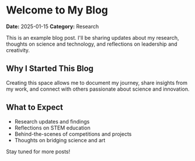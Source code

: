 # Welcome to My Blog

**Date:** 2025-01-15
**Category:** Research

This is an example blog post. I'll be sharing updates about my research, thoughts on science and technology, and reflections on leadership and creativity.

## Why I Started This Blog

Creating this space allows me to document my journey, share insights from my work, and connect with others passionate about science and innovation.

## What to Expect

- Research updates and findings
- Reflections on STEM education
- Behind-the-scenes of competitions and projects
- Thoughts on bridging science and art

Stay tuned for more posts!
